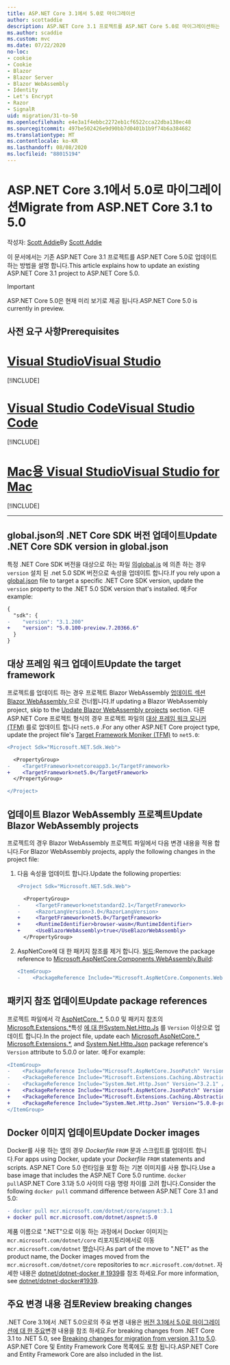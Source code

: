 ```yaml
---
title: ASP.NET Core 3.1에서 5.0로 마이그레이션
author: scottaddie
description: ASP.NET Core 3.1 프로젝트를 ASP.NET Core 5.0로 마이그레이션하는 방법에 대해 알아봅니다.
ms.author: scaddie
ms.custom: mvc
ms.date: 07/22/2020
no-loc:
- cookie
- Cookie
- Blazor
- Blazor Server
- Blazor WebAssembly
- Identity
- Let's Encrypt
- Razor
- SignalR
uid: migration/31-to-50
ms.openlocfilehash: e4e3a1f4ebbc2272eb1cf6522cca22dba138ec48
ms.sourcegitcommit: 497be502426e9d90bb7d0401b1b9f74b6a384682
ms.translationtype: MT
ms.contentlocale: ko-KR
ms.lasthandoff: 08/08/2020
ms.locfileid: "88015194"
---
```

# <a name="migrate-from-aspnet-core-31-to-50"></a><span data-ttu-id="8742d-103">ASP.NET Core 3.1에서 5.0로 마이그레이션</span><span class="sxs-lookup"><span data-stu-id="8742d-103">Migrate from ASP.NET Core 3.1 to 5.0</span></span>

<span data-ttu-id="8742d-104">작성자: [Scott Addie](https://github.com/scottaddie)</span><span class="sxs-lookup"><span data-stu-id="8742d-104">By [Scott Addie](https://github.com/scottaddie)</span></span>

<span data-ttu-id="8742d-105">이 문서에서는 기존 ASP.NET Core 3.1 프로젝트를 ASP.NET Core 5.0로 업데이트 하는 방법을 설명 합니다.</span><span class="sxs-lookup"><span data-stu-id="8742d-105">This article explains how to update an existing ASP.NET Core 3.1 project to ASP.NET Core 5.0.</span></span>

> [!IMPORTANT]
> <span data-ttu-id="8742d-106">ASP.NET Core 5.0은 현재 미리 보기로 제공 됩니다.</span><span class="sxs-lookup"><span data-stu-id="8742d-106">ASP.NET Core 5.0 is currently in preview.</span></span>

## <a name="prerequisites"></a><span data-ttu-id="8742d-107">사전 요구 사항</span><span class="sxs-lookup"><span data-stu-id="8742d-107">Prerequisites</span></span>

# <a name="visual-studio"></a>[<span data-ttu-id="8742d-108">Visual Studio</span><span class="sxs-lookup"><span data-stu-id="8742d-108">Visual Studio</span></span>](#tab/visual-studio)

[!INCLUDE[](~/includes/net-core-prereqs-vs-5.0.md)]

# <a name="visual-studio-code"></a>[<span data-ttu-id="8742d-109">Visual Studio Code</span><span class="sxs-lookup"><span data-stu-id="8742d-109">Visual Studio Code</span></span>](#tab/visual-studio-code)

[!INCLUDE[](~/includes/net-core-prereqs-vsc-5.0.md)]

# <a name="visual-studio-for-mac"></a>[<span data-ttu-id="8742d-110">Mac용 Visual Studio</span><span class="sxs-lookup"><span data-stu-id="8742d-110">Visual Studio for Mac</span></span>](#tab/visual-studio-mac)

[!INCLUDE[](~/includes/net-core-prereqs-mac-5.0.md)]

---

## <a name="update-net-core-sdk-version-in-globaljson"></a><span data-ttu-id="8742d-111">global.json의 .NET Core SDK 버전 업데이트</span><span class="sxs-lookup"><span data-stu-id="8742d-111">Update .NET Core SDK version in global.json</span></span>

<span data-ttu-id="8742d-112">특정 .NET Core SDK 버전을 대상으로 하는 파일 [의global.js](/dotnet/core/tools/global-json) 에 의존 하는 경우 `version` 설치 된 .net 5.0 SDK 버전으로 속성을 업데이트 합니다.</span><span class="sxs-lookup"><span data-stu-id="8742d-112">If you rely upon a [global.json](/dotnet/core/tools/global-json) file to target a specific .NET Core SDK version, update the `version` property to the .NET 5.0 SDK version that's installed.</span></span> <span data-ttu-id="8742d-113">예:</span><span class="sxs-lookup"><span data-stu-id="8742d-113">For example:</span></span>

```diff
{
  "sdk": {
-    "version": "3.1.200"
+    "version": "5.0.100-preview.7.20366.6"
  }
}
```

## <a name="update-the-target-framework"></a><span data-ttu-id="8742d-114">대상 프레임 워크 업데이트</span><span class="sxs-lookup"><span data-stu-id="8742d-114">Update the target framework</span></span>

<span data-ttu-id="8742d-115">프로젝트를 업데이트 하는 경우 프로젝트 Blazor WebAssembly [업데이트 섹션 Blazor WebAssembly ](#update-blazor-webassembly-projects) 으로 건너뜁니다.</span><span class="sxs-lookup"><span data-stu-id="8742d-115">If updating a Blazor WebAssembly project, skip to the [Update Blazor WebAssembly projects](#update-blazor-webassembly-projects) section.</span></span> <span data-ttu-id="8742d-116">다른 ASP.NET Core 프로젝트 형식의 경우 프로젝트 파일의 [대상 프레임 워크 모니커 (TFM)](/dotnet/standard/frameworks) 를로 업데이트 합니다 `net5.0` .</span><span class="sxs-lookup"><span data-stu-id="8742d-116">For any other ASP.NET Core project type, update the project file's [Target Framework Moniker (TFM)](/dotnet/standard/frameworks) to `net5.0`:</span></span>

```diff
<Project Sdk="Microsoft.NET.Sdk.Web">

  <PropertyGroup>
-    <TargetFramework>netcoreapp3.1</TargetFramework>
+    <TargetFramework>net5.0</TargetFramework>
  </PropertyGroup>

</Project>
```

## <a name="update-no-locblazor-webassembly-projects"></a><span data-ttu-id="8742d-117">업데이트 Blazor WebAssembly 프로젝트</span><span class="sxs-lookup"><span data-stu-id="8742d-117">Update Blazor WebAssembly projects</span></span>

<span data-ttu-id="8742d-118">프로젝트의 경우 Blazor WebAssembly 프로젝트 파일에서 다음 변경 내용을 적용 합니다.</span><span class="sxs-lookup"><span data-stu-id="8742d-118">For Blazor WebAssembly projects, apply the following changes in the project file:</span></span>

1. <span data-ttu-id="8742d-119">다음 속성을 업데이트 합니다.</span><span class="sxs-lookup"><span data-stu-id="8742d-119">Update the following properties:</span></span>

    ```diff
    <Project Sdk="Microsoft.NET.Sdk.Web">
    
      <PropertyGroup>
    -     <TargetFramework>netstandard2.1</TargetFramework>
    -     <RazorLangVersion>3.0</RazorLangVersion>
    +     <TargetFramework>net5.0</TargetFramework>
    +     <RuntimeIdentifier>browser-wasm</RuntimeIdentifier>
    +     <UseBlazorWebAssembly>true</UseBlazorWebAssembly>
      </PropertyGroup>
    ```

1. <span data-ttu-id="8742d-120">AspNetCore에 대 한 패키지 참조를 제거 합니다. [빌드](https://www.nuget.org/packages/Microsoft.AspNetCore.Components.WebAssembly.Build):</span><span class="sxs-lookup"><span data-stu-id="8742d-120">Remove the package reference to [Microsoft.AspNetCore.Components.WebAssembly.Build](https://www.nuget.org/packages/Microsoft.AspNetCore.Components.WebAssembly.Build):</span></span>

    ```diff
    <ItemGroup>
    -    <PackageReference Include="Microsoft.AspNetCore.Components.WebAssembly.Build" Version="3.2.1" PrivateAssets="all" />
    ```

## <a name="update-package-references"></a><span data-ttu-id="8742d-121">패키지 참조 업데이트</span><span class="sxs-lookup"><span data-stu-id="8742d-121">Update package references</span></span>

<span data-ttu-id="8742d-122">프로젝트 파일에서 각 [AspNetCore. \*](https://www.nuget.org/packages?q=Microsoft.AspNetCore.*), 5.0.0 및 패키지 참조의 [Microsoft.Extensions.\*](https://www.nuget.org/packages?q=Microsoft.Extensions.*)특성 [에 대 한System.Net.Http.Js](https://www.nuget.org/packages/System.Net.Http.Json) 를 `Version` 이상으로 업데이트 합니다.</span><span class="sxs-lookup"><span data-stu-id="8742d-122">In the project file, update each [Microsoft.AspNetCore.\*](https://www.nuget.org/packages?q=Microsoft.AspNetCore.*), [Microsoft.Extensions.\*](https://www.nuget.org/packages?q=Microsoft.Extensions.*), and [System.Net.Http.Json](https://www.nuget.org/packages/System.Net.Http.Json) package reference's `Version` attribute to 5.0.0 or later.</span></span> <span data-ttu-id="8742d-123">예:</span><span class="sxs-lookup"><span data-stu-id="8742d-123">For example:</span></span>

```diff
<ItemGroup>
-    <PackageReference Include="Microsoft.AspNetCore.JsonPatch" Version="3.1.6" />
-    <PackageReference Include="Microsoft.Extensions.Caching.Abstractions" Version="3.1.6" />
-    <PackageReference Include="System.Net.Http.Json" Version="3.2.1" />
+    <PackageReference Include="Microsoft.AspNetCore.JsonPatch" Version="5.0.0-preview.7.20365.19" />
+    <PackageReference Include="Microsoft.Extensions.Caching.Abstractions" Version="5.0.0-preview.7.20364.11" />
+    <PackageReference Include="System.Net.Http.Json" Version="5.0.0-preview.7.20364.11" />
</ItemGroup>
```

## <a name="update-docker-images"></a><span data-ttu-id="8742d-124">Docker 이미지 업데이트</span><span class="sxs-lookup"><span data-stu-id="8742d-124">Update Docker images</span></span>

<span data-ttu-id="8742d-125">Docker를 사용 하는 앱의 경우 *Dockerfile* `FROM` 문과 스크립트를 업데이트 합니다.</span><span class="sxs-lookup"><span data-stu-id="8742d-125">For apps using Docker, update your *Dockerfile* `FROM` statements and scripts.</span></span> <span data-ttu-id="8742d-126">ASP.NET Core 5.0 런타임을 포함 하는 기본 이미지를 사용 합니다.</span><span class="sxs-lookup"><span data-stu-id="8742d-126">Use a base image that includes the ASP.NET Core 5.0 runtime.</span></span> <span data-ttu-id="8742d-127">`docker pull`ASP.NET Core 3.1과 5.0 사이의 다음 명령 차이를 고려 합니다.</span><span class="sxs-lookup"><span data-stu-id="8742d-127">Consider the following `docker pull` command difference between ASP.NET Core 3.1 and 5.0:</span></span>

```diff
- docker pull mcr.microsoft.com/dotnet/core/aspnet:3.1
+ docker pull mcr.microsoft.com/dotnet/aspnet:5.0
```

<span data-ttu-id="8742d-128">제품 이름으로 ".NET"으로 이동 하는 과정에서 Docker 이미지는 `mcr.microsoft.com/dotnet/core` 리포지토리에서로 이동 `mcr.microsoft.com/dotnet` 했습니다.</span><span class="sxs-lookup"><span data-stu-id="8742d-128">As part of the move to ".NET" as the product name, the Docker images moved from the `mcr.microsoft.com/dotnet/core` repositories to `mcr.microsoft.com/dotnet`.</span></span> <span data-ttu-id="8742d-129">자세한 내용은 [dotnet/dotnet-docker # 1939](https://github.com/dotnet/dotnet-docker/issues/1939)를 참조 하세요.</span><span class="sxs-lookup"><span data-stu-id="8742d-129">For more information, see [dotnet/dotnet-docker#1939](https://github.com/dotnet/dotnet-docker/issues/1939).</span></span>

## <a name="review-breaking-changes"></a><span data-ttu-id="8742d-130">주요 변경 내용 검토</span><span class="sxs-lookup"><span data-stu-id="8742d-130">Review breaking changes</span></span>

<span data-ttu-id="8742d-131">.NET Core 3.1에서 .NET 5.0으로의 주요 변경 내용은 [버전 3.1에서 5.0로 마이그레이션에 대 한 주요](/dotnet/core/compatibility/3.1-5.0)변경 내용을 참조 하세요.</span><span class="sxs-lookup"><span data-stu-id="8742d-131">For breaking changes from .NET Core 3.1 to .NET 5.0, see [Breaking changes for migration from version 3.1 to 5.0](/dotnet/core/compatibility/3.1-5.0).</span></span> <span data-ttu-id="8742d-132">ASP.NET Core 및 Entity Framework Core 목록에도 포함 됩니다.</span><span class="sxs-lookup"><span data-stu-id="8742d-132">ASP.NET Core and Entity Framework Core are also included in the list.</span></span>
